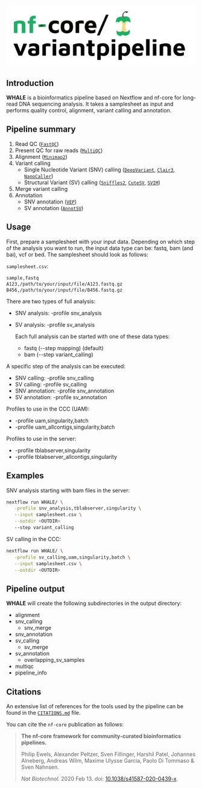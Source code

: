 <h1>
  <picture>
    <source media="(prefers-color-scheme: dark)" srcset="docs/images/nf-core-variantpipeline_logo_dark.png">
    <img alt="nf-core/variantpipeline" src="docs/images/nf-core-variantpipeline_logo_light.png">
  </picture>
</h1>

## Introduction

**WHALE** is a bioinformatics pipeline based on Nextflow and nf-core for long-read DNA sequencing analysis. It takes a samplesheet as input and performs quality control, alignment, variant calling and annotation.

<!-- TODO nf-core: Include a figure that guides the user through the major workflow steps. Many nf-core
     workflows use the "tube map" design for that. See https://nf-co.re/docs/contributing/design_guidelines#examples for examples.   -->
<!-- TODO nf-core: Fill in short bullet-pointed list of the default steps in the pipeline -->

## Pipeline summary

1. Read QC ([`FastQC`](https://www.bioinformatics.babraham.ac.uk/projects/fastqc/))
2. Present QC for raw reads ([`MultiQC`](http://multiqc.info/))
3. Alignment ([`Minimap2`](https://github.com/lh3/minimap2))
4. Variant calling
    - Single Nucleotide Variant (SNV) calling ([`DeepVariant`](https://github.com/google/deepvariant), [`Clair3`](https://github.com/HKU-BAL/Clair3), [`NanoCaller`](https://github.com/WGLab/NanoCaller))
    - Structural Variant (SV) calling ([`Sniffles2`](https://github.com/fritzsedlazeck/Sniffles), [`CuteSV`](https://github.com/tjiangHIT/cuteSV), [`SVIM`](https://github.com/eldariont/svim))
5. Merge variant calling
6. Annotation
    - SNV annotation ([`VEP`](https://github.com/Ensembl/ensembl-vep))
    - SV annotation ([`AnnotSV`](https://github.com/lgmgeo/AnnotSV))

## Usage

First, prepare a samplesheet with your input data. Depending on which step of the analysis you want to run, the input data type can be: fastq, bam (and bai), vcf or bed. The samplesheet should look as follows:

`samplesheet.csv`:

```csv
sample,fastq
A123,/path/to/your/input/file/A123.fastq.gz
B456,/path/to/your/input/file/B456.fastq.gz
```

There are two types of full analysis:
- SNV analysis: -profile snv_analysis
- SV analysis: -profile sv_analysis
    
  Each full analysis can be started with one of these data types:
  - fastq (--step mapping) (default)
  - bam (--step variant_calling)
    
A specific step of the analysis can be executed:
- SNV calling: -profile snv_calling
- SV calling: -profile sv_calling
- SNV annotation: -profile snv_annotation
- SV annotation: -profile sv_annotation

Profiles to use in the CCC (UAM):
- -profile uam,singularity,batch
- -profile uam_allcontigs,singularity,batch

Profiles to use in the server:
- -profile tblabserver,singularity
- -profile tblabserver_allcontigs,singularity

## Examples

SNV analysis starting with bam files in the server:

```bash
nextflow run WHALE/ \
   -profile snv_analysis,tblabserver,singularity \
   --input samplesheet.csv \
   --outdir <OUTDIR>
   --step variant_calling
```

SV calling in the CCC:

```bash
nextflow run WHALE/ \
   -profile sv_calling,uam,singularity,batch \
   --input samplesheet.csv \
   --outdir <OUTDIR>
```

## Pipeline output

**WHALE** will create the following subdirectories in the output directory:
- alignment
- snv_calling
  - snv_merge
- snv_annotation
- sv_calling
  - sv_merge
- sv_annotation
  - overlapping_sv_samples
- multiqc
- pipeline_info

## Citations

An extensive list of references for the tools used by the pipeline can be found in the [`CITATIONS.md`](CITATIONS.md) file.

You can cite the `nf-core` publication as follows:

> **The nf-core framework for community-curated bioinformatics pipelines.**
>
> Philip Ewels, Alexander Peltzer, Sven Fillinger, Harshil Patel, Johannes Alneberg, Andreas Wilm, Maxime Ulysse Garcia, Paolo Di Tommaso & Sven Nahnsen.
>
> _Nat Biotechnol._ 2020 Feb 13. doi: [10.1038/s41587-020-0439-x](https://dx.doi.org/10.1038/s41587-020-0439-x).
